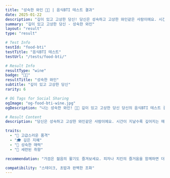 ```yaml
---
title: "성숙한 와인 🍷👑 | 음식BTI 테스트 결과"
date: 2025-01-22
description: "깊이 있고 고상한 당신! 당신은 성숙하고 고상한 와인같은 사람이에요. 시간이 지날수록 깊어지는 매력과 품격을 가지고 있으며, 삶의 의미를 깊이 이해합니다. 세련되고 지혜로워요...."
summary: "깊이 있고 고상한 당신 - 성숙한 와인"
layout: "result"
type: "result"

# Test Info
testId: "food-bti"
testTitle: "음식BTI 테스트"
testUrl: "/tests/food-bti/"

# Result Info
resultType: "wine"
badge: "🍷👑"
resultTitle: "성숙한 와인"
subtitle: "깊이 있고 고상한 당신"
rarity: 6

# OG Tags for Social Sharing
ogImage: "og-food-bti-wine.jpg"
ogDescription: "나는 성숙한 와인! 🍷👑 깊이 있고 고상한 당신 당신의 음식BTI 테스트 결과는?"

# Result Content
description: "당신은 성숙하고 고상한 와인같은 사람이에요. 시간이 지날수록 깊어지는 매력과 품격을 가지고 있으며, 삶의 의미를 깊이 이해합니다. 세련되고 지혜로워요."

traits:
  - "👑 고급스러운 품격"
  - "🎓 깊은 지혜"
  - "🌟 성숙한 매력"
  - "🎨 세련된 취향"

recommendation: "가끔은 젊음의 활기도 즐겨보세요. 피자나 치킨의 즐거움을 함께하면 더 풍성한 삶이 될 거예요."

compatibility: "스테이크, 초밥과 완벽한 조화"
---
```

